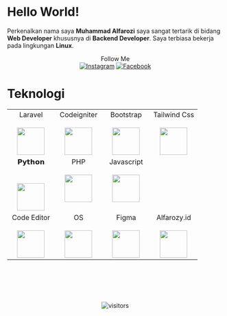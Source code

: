 # Hello World!
Perkenalkan nama saya **Muhammad Alfarozi** saya sangat tertarik di bidang **Web Developer** khususnya di **Backend Developer**. Saya terbiasa bekerja pada lingkungan **Linux**.
<br>

<div align="center">
  Follow Me 
  <br>
   <a href="https://www.instagram.com/alfarozy_an" target="_blank"><img src="https://img.shields.io/badge/Instagram-%23E4405F.svg?&style=flat-square&logo=instagram&logoColor=white" alt="Instagram"></a> 
<a href="https://www.facebook.com/Alfarozy.A.n" target="_blank"><img src="https://img.shields.io/badge/Facebook-%231877F2.svg?&style=flat-square&logo=facebook&logoColor=white" alt="Facebook"></a>
</div>
 

# Teknologi

<table>
  <tbody>
   <tr valign="top">
      <td width="25%" align="center">
        <span>Laravel</span><br><br>
        <img height="64px" src="https://github.com/Alfarozy-AN/alfarozy.id/blob/main/src/laravel.svg">
      </td>
      <td width="25%" align="center">
        <span>Codeigniter</span><br><br>
        <img height="64px" src="https://github.com/Alfarozy-AN/alfarozy.id/blob/main/src/codeigniter.svg">
      </td>
      <td width="25%" align="center">
        <span>Bootstrap</span><br><br>
        <img height="64px" src="https://github.com/Alfarozy-AN/alfarozy.id/blob/main/src/bootstrap.svg">
      </td>
      <td width="25%" align="center">
        <span>Tailwind Css</span><br><br>
        <img height="64px" src="https://github.com/Alfarozy-AN/alfarozy.id/blob/main/src/tailwindcss-icon.svg">
      </td>
     </tr>
    <tr valign="top">
      <td width="25%" align="center">
        <span>𝗣𝘆𝘁𝗵𝗼𝗻</span><br><br><br>
        <img height="64px" src="https://github.com/Alfarozy-AN/alfarozy.id/blob/main/src/python.svg">
      </td>
      <td width="25%" align="center">
        <span>PHP</span><br><br>
        <img height="64px" src="https://github.com/Alfarozy-AN/alfarozy.id/blob/main/src/php.svg">
      </td>
      <td width="25%" align="center">
        <span>Javascript</span><br><br>
        <img height="64px" src="https://github.com/Alfarozy-AN/alfarozy.id/blob/main/src/javascript.svg">
      </td>
    </tr>
    <tr valign="top">
      <td width="25%" align="center">
        <span>Code Editor</span><br><br>
        <img height="64px" src="https://github.com/Alfarozy-AN/alfarozy.id/blob/main/src/visual-studio-code.svg">
      </td>
      <td width="25%" align="center">
        <span>OS</span><br><br>
        <img height="64px" src="https://github.com/Alfarozy-AN/alfarozy.id/blob/main/src/linux-tux.svg">
      </td>
      <td width="25%" align="center">
        <span>Figma</span><br><br>
        <img height="64px" src="https://github.com/Alfarozy-AN/alfarozy.id/blob/main/src/figma.svg">
      </td>
      <td width="25%" align="center">
        <span>Alfarozy.id</span><br><br>
        <img height="64px" src="https://github.com/Alfarozy-AN/alfarozy.id/blob/main/src/alfarozy.svg">
      </td>
    </tr>
  </tbody>
</table>

<br>
<br>
<br>
<br>
<div align="center">
  
![visitors](https://visitor-badge.glitch.me/badge?page_id=Alfarozy-AN.visitor-badge)
</div>  
<br>

